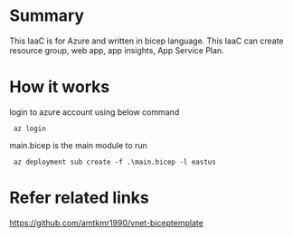 <h1> Summary </h1>

This IaaC is for Azure and written in bicep language. 
This IaaC can create resource group, web app, app insights, App Service Plan. 

<h1> How it works </h1>

login to azure account using below command 

<code> az login </code>

main.bicep is the main module to run 

<code> az deployment sub create -f .\main.bicep -l eastus </code>

<h1> Refer related links </h1>

https://github.com/amtkmr1990/vnet-biceptemplate
